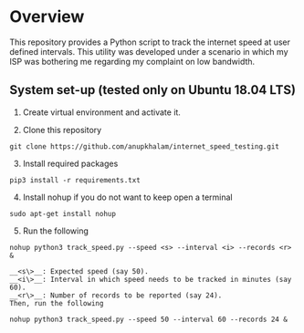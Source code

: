 # Overview
This repository provides a Python script to track the internet speed at user defined intervals. This utility was developed under a scenario in which my ISP was bothering me regarding my complaint on low bandwidth.

## System set-up (tested only on Ubuntu 18.04 LTS)
1. Create virtual environment and activate it.

2. Clone this repository
~~~
git clone https://github.com/anupkhalam/internet_speed_testing.git
~~~

3. Install required packages
~~~
pip3 install -r requirements.txt
~~~

4. Install nohup if you do not want to keep open a terminal
~~~
sudo apt-get install nohup
~~~

5. Run the following
~~~
nohup python3 track_speed.py --speed <s> --interval <i> --records <r> &
~~~
    __<s\>__: Expected speed (say 50).  
    __<i\>__: Interval in which speed needs to be tracked in minutes (say 60).  
    __<r\>__: Number of records to be reported (say 24).  
    Then, run the following
~~~
nohup python3 track_speed.py --speed 50 --interval 60 --records 24 &
~~~
